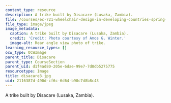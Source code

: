 ```yaml
---
content_type: resource
description: A trike built by Disacare (Lusaka, Zambia).
file: /courses/ec-721-wheelchair-design-in-developing-countries-spring-2009/2116387d490dcf6c6d64b90c7d8b8c43_disacare3.jpg
file_type: image/jpeg
image_metadata:
  caption: A trike built by Disacare (Lusaka, Zambia).
  credit: 'Credit: Photo courtesy of Amos G. Winter.'
  image-alt: Rear angle view photo of trike.
learning_resource_types: []
ocw_type: OCWImage
parent_title: Disacare
parent_type: CourseSection
parent_uid: d1f4ad80-205e-6dae-99e7-7d8db5275775
resourcetype: Image
title: disacare3.jpg
uid: 2116387d-490d-cf6c-6d64-b90c7d8b8c43
---
```

A trike built by Disacare (Lusaka, Zambia).

